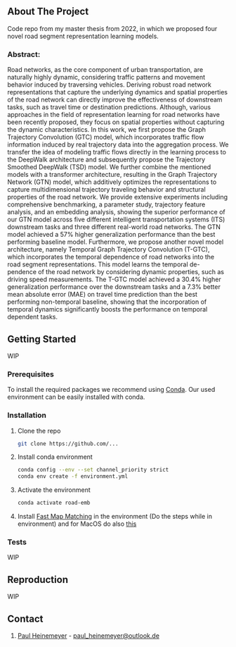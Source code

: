 <!-- PROJECT LOGO -->
<!--
<br />
<div align="center">
  <a href="https://github.com/github_username/repo_name">
    <img src="static/logo.png" alt="Logo">
  </a>
</div>
-->


<!-- ABOUT THE PROJECT -->
## About The Project
Code repo from my master thesis from 2022, in which we proposed four novel road segment representation learning models.

### Abstract:

Road networks, as the core component of urban transportation, are naturally highly
dynamic, considering traffic patterns and movement behavior induced by traversing
vehicles. Deriving robust road network representations that capture the underlying
dynamics and spatial properties of the road network can directly improve the effectiveness
of downstream tasks, such as travel time or destination predictions. Although, various
approaches in the field of representation learning for road networks have been recently
proposed, they focus on spatial properties without capturing the dynamic characteristics.
In this work, we first propose the Graph Trajectory Convolution (GTC) model, which
incorporates traffic flow information induced by real trajectory data into the aggregation
process. We transfer the idea of modeling traffic flows directly in the learning process to
the DeepWalk architecture and subsequently propose the Trajectory Smoothed DeepWalk
(TSD) model. We further combine the mentioned models with a transformer architecture,
resulting in the Graph Trajectory Network (GTN) model, which additively optimizes the
representations to capture multidimensional trajectory traveling behavior and structural
properties of the road network. We provide extensive experiments including comprehensive
benchmarking, a parameter study, trajectory feature analysis, and an embedding analysis,
showing the superior performance of our GTN model across five different intelligent
transportation systems (ITS) downstream tasks and three different real-world road
networks. The GTN model achieved a 57% higher generalization performance than the
best performing baseline model.
Furthermore, we propose another novel model architecture, namely Temporal Graph
Trajectory Convolution (T-GTC), which incorporates the temporal dependence of road
networks into the road segment representations. This model learns the temporal de-
pendence of the road network by considering dynamic properties, such as driving speed
measurements. The T-GTC model achieved a 30.4% higher generalization performance
over the downstream tasks and a 7.3% better mean absolute error (MAE) on travel time
prediction than the best performing non-temporal baseline, showing that the incorporation
of temporal dynamics significantly boosts the performance on temporal dependent tasks.


<!-- GETTING STARTED -->
## Getting Started

WIP

### Prerequisites
To install the required packages we recommend using [Conda](https://docs.conda.io/en/latest/). Our used environment can be easily installed with conda.

### Installation

1. Clone the repo
   ```sh
   git clone https://github.com/...
   ```
2. Install conda environment
   ```sh
   conda config --env --set channel_priority strict
   conda env create -f environment.yml
   ```
3. Activate the environment
   ```sh
   conda activate road-emb
   ```
4. Install [Fast Map Matching](https://fmm-wiki.github.io/docs/installation/) in the environment (Do the steps while in environment) and for MacOS do also [this](https://github.com/cyang-kth/fmm/pull/214)

### Tests
WIP

## Reproduction
WIP

<!-- CONTACT -->
## Contact

1. [Paul Heinemeyer](https://github.com/SwiftPredator) - paul_heinemeyer@outlook.de




